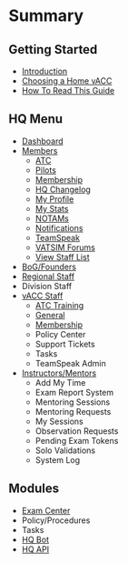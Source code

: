 # Summary

## Getting Started

* [Introduction](/README.md)
* [Choosing a Home vACC](choosing-a-home-vacc.md)
* [How To Read This Guide](how-to-read-this-guide.md)

## HQ Menu

* [Dashboard](dashboard.md)
* [Members](members.md)
  * [ATC](members/atc.md)
  * [Pilots](members/pilots.md)
  * [Membership](members/membership.md)
  * [HQ Changelog](members/hq-changelog.md)
  * [My Profile](members/my-profile.md)
  * [My Stats](members/my-stats.md)
  * [NOTAMs](members/notams.md)
  * [Notifications](members/notifications.md)
  * [TeamSpeak](members/teamspeak.md)
  * [VATSIM Forums](members/vatsim-forums.md)
  * [View Staff List](members/view-staff-list.md)
* [BoG/Founders](/bogfounders.md)
* [Regional Staff](/regional-staff.md)
* Division Staff
* [vACC Staff](vacc-staff.md)
  * [ATC Training](vacc-staff/atc-training.md)
  * [General](vacc-staff/general.md)
  * [Membership](vacc-staff/membership.md)
  * Policy Center
  * Support Tickets
  * Tasks
  * TeamSpeak Admin
* [Instructors/Mentors](instructorsmentors.md)
  * Add My Time
  * Exam Report System
  * Mentoring Sessions
  * Mentoring Requests
  * My Sessions
  * Observation Requests
  * Pending Exam Tokens
  * Solo Validations
  * System Log

## Modules

* [Exam Center](exam-center.md)
* Policy/Procedures
* Tasks
* [HQ Bot](/hq-bot.md)
* [HQ API](/hq-api.md)

